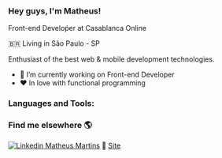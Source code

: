 ### Hey guys, I'm Matheus!


  Front-end Develoṕer at Casablanca Online
  
  🇧🇷 Living in São Paulo - SP 
  
  Enthusiast of the best web & mobile development technologies.

- 🔭 I’m currently working on Front-end Developer
- ❤️ In love with functional programming

### Languages and Tools:


### Find me elsewhere 🌎


[![Linkedin](https://i.stack.imgur.com/gVE0j.png) Matheus Martins](https://www.linkedin.com/in/matheus-martins-78859b117/)
🚀 <a href="https://matheusmartins.netlify.app/">Site</a>

